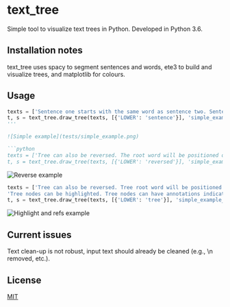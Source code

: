 # text_tree

Simple tool to visualize text trees in Python.
Developed in Python 3.6.

## Installation notes
text_tree uses spacy to segment sentences and words, ete3 to build and visualize trees, and matplotlib for colours.

## Usage

```python
texts = ['Sentence one starts with the same word as sentence two. Sentence two continues a bit differently. Sentence two is also shorter. Last sentence does not meet criteria for root word.']
t, s = text_tree.draw_tree(texts, [{'LOWER': 'sentence'}], 'simple_example.png')
'''

![Simple example](tests/simple_example.png)

```python
texts = ['Tree can also be reversed. The root word will be positioned on the right when tree is reversed. Currently, punctuation in the end of the sentences is disregarded when tree orientation is reversed.']
t, s = text_tree.draw_tree(texts, [{'LOWER': 'reversed'}], 'simple_example_reversed.png', reverse=True)
```

![Reverse example](tests/simple_example_reversed.png)

```python
texts = ['Tree can also be reversed. Tree root word will be positioned on the right when tree is reversed. Currently, punctuation in the end of the sentences is disregarded when tree orientation is reversed.',
'Tree nodes can be highlighted. Tree nodes can have annotations indicating their source/reference.']
t, s = text_tree.draw_tree(texts, [{'LOWER': 'tree'}], 'simple_example_highlights_refs.png', highlights=['tree', 'can', 'revers'], doc_refs=['first document', 'second document'])
```

![Highlight and refs example](tests/simple_example_highlights_refs.png)

## Current issues
Text clean-up is not robust, input text should already be cleaned (e.g., \n removed, etc.).

## License
[MIT](https://choosealicense.com/licenses/mit/)
